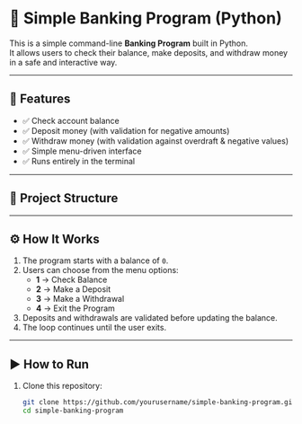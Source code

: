 # 🏦 Simple Banking Program (Python)

This is a simple command-line **Banking Program** built in Python.  
It allows users to check their balance, make deposits, and withdraw money in a safe and interactive way.

---

## 🚀 Features
- ✅ Check account balance  
- ✅ Deposit money (with validation for negative amounts)  
- ✅ Withdraw money (with validation against overdraft & negative values)  
- ✅ Simple menu-driven interface  
- ✅ Runs entirely in the terminal  

---

## 📂 Project Structure

---

## ⚙️ How It Works
1. The program starts with a balance of `0`.  
2. Users can choose from the menu options:
   - **1** → Check Balance  
   - **2** → Make a Deposit  
   - **3** → Make a Withdrawal  
   - **4** → Exit the Program  
3. Deposits and withdrawals are validated before updating the balance.  
4. The loop continues until the user exits.

---

## ▶️ How to Run

1. Clone this repository:
   ```bash
   git clone https://github.com/yourusername/simple-banking-program.git
   cd simple-banking-program

